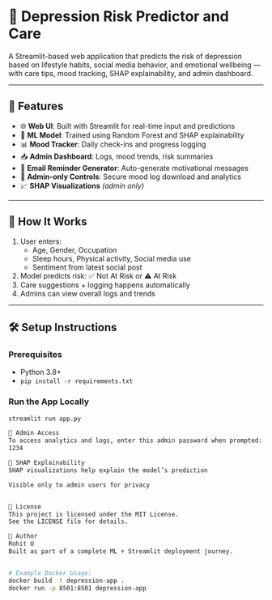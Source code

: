 # 🧠 Depression Risk Predictor and Care

A Streamlit-based web application that predicts the risk of depression based on lifestyle habits, social media behavior, and emotional wellbeing — with care tips, mood tracking, SHAP explainability, and admin dashboard.

---

## 🚀 Features

- 🌐 **Web UI**: Built with Streamlit for real-time input and predictions
- 🤖 **ML Model**: Trained using Random Forest and SHAP explainability
- 📊 **Mood Tracker**: Daily check-ins and progress logging
- 📥 **Admin Dashboard**: Logs, mood trends, risk summaries
- 📧 **Email Reminder Generator**: Auto-generate motivational messages
- 🔐 **Admin-only Controls**: Secure mood log download and analytics
- 📈 **SHAP Visualizations** *(admin only)*

---

## 🧪 How It Works

1. User enters:
   - Age, Gender, Occupation
   - Sleep hours, Physical activity, Social media use
   - Sentiment from latest social post
2. Model predicts risk: ✅ Not At Risk or ⚠️ At Risk
3. Care suggestions + logging happens automatically
4. Admins can view overall logs and trends

---

## 🛠️ Setup Instructions

### Prerequisites
- Python 3.8+
- `pip install -r requirements.txt`

### Run the App Locally

```bash
streamlit run app.py

🔐 Admin Access
To access analytics and logs, enter this admin password when prompted:
1234

🧠 SHAP Explainability
SHAP visualizations help explain the model’s prediction

Visible only to admin users for privacy


📄 License
This project is licensed under the MIT License.
See the LICENSE file for details.

👤 Author
Rohit U
Built as part of a complete ML + Streamlit deployment journey.


# Example Docker Usage:
docker build -t depression-app .
docker run -p 8501:8501 depression-app
